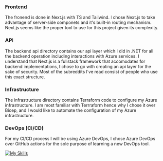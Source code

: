 ### Frontend

The fronend is done in Next.js with TS and Tailwind. I chose Next.js to take advantage of server-side componets and it's built-in routing mechanism. Next.js seems like the proper tool to use for this project given its complexity.

### API

The backend api directory contains our api layer which I did in .NET for all the backend operation including interactions with Azure services. I understand that Next.js is a fullstack framework that accomodates for backend implementations, I chose to go with creating an api layer for the sake of security. Most of the subreddits I've read consist of people who use this exact structure.

### Infrastructure

The infrastructure directory contains Terraform code to configure my Azure infrastructure. I am most familiar with Terrraform hence why I chose it over Bicep, and I would like to automate the configuration of my Azure infrastructure.

### DevOps (CI/CD)

For my CI/CD process I will be using Azure DevOps, I chose Azure DevOps over GitHub actions for the sole purpose of learning a new DevOps tool.


[![My Skills](https://skillicons.dev/icons?i=react,nextjs,ts,tailwind,azure,github,git,dotnet,terraform&perline=5)](https://skillicons.dev)
